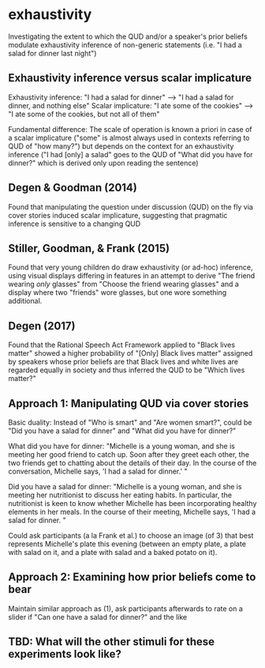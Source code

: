 # exhaustivity

Investigating the extent to which the QUD and/or a speaker's prior beliefs modulate exhaustivity inference of non-generic statements (i.e. "I had a salad for dinner last night")

## Exhaustivity inference versus scalar implicature

Exhaustivity inference: "I had a salad for dinner" --> "I had a salad for dinner, and nothing else"
Scalar implicature: "I ate some of the cookies" --> "I ate some of the cookies, but not all of them"

Fundamental difference: The scale of operation is known a priori in case of a scalar implicature ("some" is almost always used in contexts referring to QUD of "how many?") but depends on the context for an exhaustivity inference ("I had [only] a salad" goes to the QUD of "What did you have for dinner?" which is derived only upon reading the sentence)

## Degen & Goodman (2014)

Found that manipulating the question under discussion (QUD) on the fly via cover stories induced scalar implicature, suggesting that pragmatic inference is sensitive to a changing QUD

## Stiller, Goodman, & Frank (2015)

Found that very young children do draw exhaustivity (or ad-hoc) inference, using visual displays differing in features in an attempt to derive "The friend wearing *only* glasses" from "Choose the friend wearing glasses" and a display where two "friends" wore glasses, but one wore something additional.

## Degen (2017)

Found that the Rational Speech Act Framework applied to "Black lives matter" showed a higher probability of "[Only] Black lives matter" assigned by speakers whose prior beliefs are that Black lives and white lives are regarded equally in society and thus inferred the QUD to be "Which lives matter?"

## Approach 1: Manipulating QUD via cover stories

Basic duality: Instead of "Who is smart" and "Are women smart?", could be "Did you have a salad for dinner" and "What did you have for dinner?"

What did you have for dinner: "Michelle is a young woman, and she is meeting her good friend to catch up. Soon after they greet each other, the two friends get to chatting about the details of their day. In the course of the conversation, Michelle says, 'I had a salad for dinner.' "

Did you have a salad for dinner: "Michelle is a young woman, and she is meeting her nutritionist to discuss her eating habits. In particular, the nutritionist is keen to know whether Michelle has been incorporating healthy elements in her meals. In the course of their meeting, Michelle says, 'I had a salad for dinner. "

Could ask participants (a la Frank et al.) to choose an image (of 3) that best represents Michelle's plate this evening (between an empty plate, a plate with salad on it, and a plate with salad and a baked potato on it).

## Approach 2: Examining how prior beliefs come to bear

Maintain similar approach as (1), ask participants afterwards to rate on a slider if "Can one have a salad for dinner?" and the like

## TBD: What will the other stimuli for these experiments look like? 
